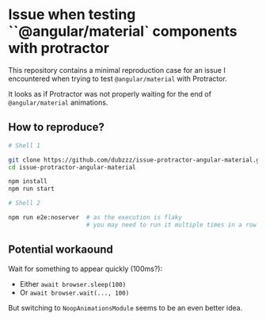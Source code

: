 # Issue when testing ``@angular/material` components with protractor

This repository contains a minimal reproduction case for an issue I encountered when trying to test `@angular/material` with Protractor.

It looks as if Protractor was not properly waiting for the end of `@angular/material` animations.

## How to reproduce?

```bash
# Shell 1

git clone https://github.com/dubzzz/issue-protractor-angular-material.git
cd issue-protractor-angular-material

npm install
npm run start

# Shell 2

npm run e2e:noserver  # as the execution is flaky
                      # you may need to run it multiple times in a row
```

## Potential workaound

Wait for something to appear quickly (100ms?):

- Either `await browser.sleep(100)`
- Or `await browser.wait(..., 100)`

But switching to `NoopAnimationsModule` seems to be an even better idea.
